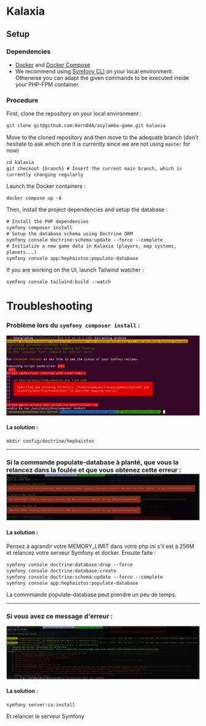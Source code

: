 # Kalaxia

## Setup

### Dependencies
- [Docker](https://docs.docker.com/engine/install/) and [Docker Compose](https://docs.docker.com/compose/install/)
- We recommend using [Symfony CLI](https://symfony.com/download) on your local environment.
  Otherwise you can adapt the given commands to be executed inside your PHP-FPM container.

### Procedure

First, clone the repository on your local environment :

```sh
git clone git@github.com:Kern046/asylamba-game.git kalaxia
```

Move to the cloned repository and then move to the adequate branch (don't hesitate to ask which one it is currently since we are not using `master` for now)

```shell
cd kalaxia
git checkout {branch} # Insert the current main branch, which is currently changing regularly
```

Launch the Docker containers :

```shell
docker compose up -d
```

Then, install the project dependencies and setup the database :

```shell
# Install the PHP dependencies
symfony composer install
# Setup the database schema using Doctrine ORM
symfony console doctrine:schema:update --force --complete
# Initialize a new game data in Kalaxia (players, map systems, planets...)
symfony console app:hephaistos:populate-database
```

If you are working on the UI, launch Tailwind watcher :
```shell
symfony console tailwind:build --watch
```

# Troubleshooting

### Problème lors du ```symfony composer install``` :
![img.png](assets/readme-docs/img.png)
#### La solution :
```shell
mkdir config/doctrine/hephaistos
```
---

### Si la commande populate-database à planté, que vous la relancez dans la foulée et que vous obtenez cette erreur : ![img_1.png](assets/readme-docs/img_1.png)
#### La solution :
Pensez à agrandir votre MEMORY_LIMIT dans votre php.ini s'il est à 256M et relancez votre serveur Symfony et docker. Ensuite faite :
```shell
symfony console doctrine:database:drop --force
symfony console doctrine:database:create
symfony console doctrine:schema:update --force --complete
symfony console app:hephaistos:populate-database
```
La commmande populate-database peut prendre un peu de temps.

---

### Si vous avez ce message d'erreur :
![img_2.png](assets/readme-docs/img_2.png)
#### La solution :
```shell
symfony server:ca:install
```
Et relancer le serveur Symfony
